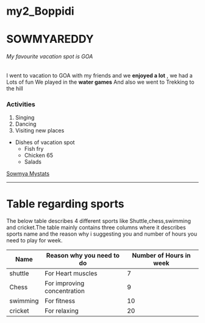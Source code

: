 # my2_Boppidi

# SOWMYAREDDY
###### My favourite vacation spot is GOA
I went to vacation to GOA with my friends and we **enjoyed a lot** , we had a Lots of fun
We played in the **water games** 
And also we went to Trekking to the hill<br>

### Activities
1. Singing
2. Dancing
3. Visiting new places
* Dishes of vacation spot
    * Fish fry    
    * Chicken 65    
    * Salads

[Sowmya Mystats](https://github.com/S566484/my2_Boppidi/blob/main/MyStats.md)

---

# Table regarding sports

The below table describes 4 different sports like Shuttle,chess,swimming and cricket.The table mainly contains three columns where it describes sports name and the reason why i suggesting you and number of hours you need to play for week.

| Name | Reason why you need to do | Number of Hours in week |
| --- | --- | --- |
| shuttle | For Heart muscles | 7 |
| Chess | For improving concentration | 9 |
| swimming | For fitness | 10 |
| cricket | For relaxing | 20 |


